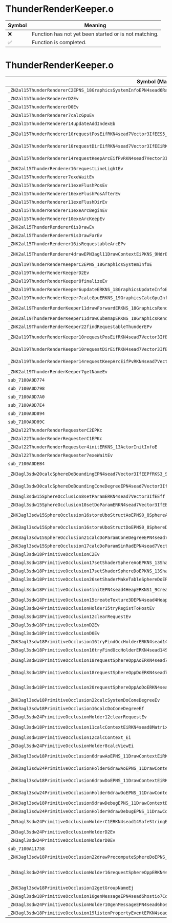 # ThunderRenderKeeper.o
| Symbol | Meaning 
| ------------- | ------------- 
| :x: | Function has not yet been started or is not matching. 
| :white_check_mark: | Function is completed. 


# ThunderRenderKeeper.o
| Symbol (Mangled) | Symbol (Demangled) | Decompiled? |
| ------------- |  ------------- | ------------- |
| `_ZN2al15ThunderRendererC2EPNS_18GraphicsSystemInfoEPN4sead6RandomE` | `al::ThunderRenderer::ThunderRenderer(al::GraphicsSystemInfo *,sead::Random *)` | :white_check_mark: |
| `_ZN2al15ThunderRendererD2Ev` | `al::ThunderRenderer::~ThunderRenderer()` | :white_check_mark: |
| `_ZN2al15ThunderRendererD0Ev` | `al::ThunderRenderer::~ThunderRenderer()` | :white_check_mark: |
| `_ZN2al15ThunderRenderer7calcGpuEv` | `al::ThunderRenderer::calcGpu(void)` | :white_check_mark: |
| `_ZN2al15ThunderRenderer14updateAddIndexEb` | `al::ThunderRenderer::updateAddIndex(bool)` | :white_check_mark: |
| `_ZN2al15ThunderRenderer10requestPosEifRKN4sead7Vector3IfEES5_iRKNS1_7Color4fE` | `al::ThunderRenderer::requestPos(int,float,sead::Vector3<float> const&,sead::Vector3<float> const&,int,sead::Color4f const&)` | :white_check_mark: |
| `_ZN2al15ThunderRenderer10requestDirEifRKN4sead7Vector3IfEEiRKNS1_7Color4fE` | `al::ThunderRenderer::requestDir(int,float,sead::Vector3<float> const&,int,sead::Color4f const&)` | :white_check_mark: |
| `_ZN2al15ThunderRenderer14requestKeepArcEifPvRKN4sead7Vector3IfEES6_RKNS2_7Color4fE` | `al::ThunderRenderer::requestKeepArc(int,float,void *,sead::Vector3<float> const&,sead::Vector3<float> const&,sead::Color4f const&)` | :white_check_mark: |
| `_ZNK2al15ThunderRenderer16requestLineLightEv` | `al::ThunderRenderer::requestLineLight(void)const` | :white_check_mark: |
| `_ZN2al15ThunderRenderer7exeWaitEv` | `al::ThunderRenderer::exeWait(void)` | :white_check_mark: |
| `_ZN2al15ThunderRenderer11exeFlushPosEv` | `al::ThunderRenderer::exeFlushPos(void)` | :white_check_mark: |
| `_ZN2al15ThunderRenderer16exeFlushPosAfterEv` | `al::ThunderRenderer::exeFlushPosAfter(void)` | :white_check_mark: |
| `_ZN2al15ThunderRenderer11exeFlushDirEv` | `al::ThunderRenderer::exeFlushDir(void)` | :white_check_mark: |
| `_ZN2al15ThunderRenderer11exeArcBeginEv` | `al::ThunderRenderer::exeArcBegin(void)` | :white_check_mark: |
| `_ZN2al15ThunderRenderer10exeArcKeepEv` | `al::ThunderRenderer::exeArcKeep(void)` | :white_check_mark: |
| `_ZNK2al15ThunderRenderer6isDrawEv` | `al::ThunderRenderer::isDraw(void)const` | :white_check_mark: |
| `_ZNK2al15ThunderRenderer9isDrawFarEv` | `al::ThunderRenderer::isDrawFar(void)const` | :white_check_mark: |
| `_ZNK2al15ThunderRenderer16isRequestableArcEPv` | `al::ThunderRenderer::isRequestableArc(void *)const` | :white_check_mark: |
| `_ZNK2al15ThunderRenderer4drawEPN3agl11DrawContextEiPKNS_9HdrEncodeEPKNS_14SimpleModelEnvEi` | `al::ThunderRenderer::draw(agl::DrawContext *,int,al::HdrEncode const*,al::SimpleModelEnv const*,int)const` | :white_check_mark: |
| `_ZN2al19ThunderRenderKeeperC2EPNS_18GraphicsSystemInfoE` | `al::ThunderRenderKeeper::ThunderRenderKeeper(al::GraphicsSystemInfo *)` | :white_check_mark: |
| `_ZN2al19ThunderRenderKeeperD2Ev` | `al::ThunderRenderKeeper::~ThunderRenderKeeper()` | :white_check_mark: |
| `_ZN2al19ThunderRenderKeeper8finalizeEv` | `al::ThunderRenderKeeper::finalize(void)` | :white_check_mark: |
| `_ZN2al19ThunderRenderKeeper6updateERKNS_18GraphicsUpdateInfoE` | `al::ThunderRenderKeeper::update(al::GraphicsUpdateInfo const&)` | :white_check_mark: |
| `_ZN2al19ThunderRenderKeeper7calcGpuERKNS_19GraphicsCalcGpuInfoE` | `al::ThunderRenderKeeper::calcGpu(al::GraphicsCalcGpuInfo const&)` | :white_check_mark: |
| `_ZNK2al19ThunderRenderKeeper11drawForwardERKNS_18GraphicsRenderInfoERKNS_15RenderVariablesE` | `al::ThunderRenderKeeper::drawForward(al::GraphicsRenderInfo const&,al::RenderVariables const&)const` | :white_check_mark: |
| `_ZNK2al19ThunderRenderKeeper11drawCubemapERKNS_18GraphicsRenderInfoE` | `al::ThunderRenderKeeper::drawCubemap(al::GraphicsRenderInfo const&)const` | :white_check_mark: |
| `_ZNK2al19ThunderRenderKeeper22findRequestableThunderEPv` | `al::ThunderRenderKeeper::findRequestableThunder(void *)const` | :white_check_mark: |
| `_ZN2al19ThunderRenderKeeper10requestPosEifRKN4sead7Vector3IfEES5_iRKNS1_7Color4fE` | `al::ThunderRenderKeeper::requestPos(int,float,sead::Vector3<float> const&,sead::Vector3<float> const&,int,sead::Color4f const&)` | :white_check_mark: |
| `_ZN2al19ThunderRenderKeeper10requestDirEifRKN4sead7Vector3IfEEiRKNS1_7Color4fE` | `al::ThunderRenderKeeper::requestDir(int,float,sead::Vector3<float> const&,int,sead::Color4f const&)` | :white_check_mark: |
| `_ZN2al19ThunderRenderKeeper14requestKeepArcEifPvRKN4sead7Vector3IfEES6_RKNS2_7Color4fE` | `al::ThunderRenderKeeper::requestKeepArc(int,float,void *,sead::Vector3<float> const&,sead::Vector3<float> const&,sead::Color4f const&)` | :white_check_mark: |
| `_ZNK2al19ThunderRenderKeeper7getNameEv` | `al::ThunderRenderKeeper::getName(void)const` | :white_check_mark: |
| `sub_7100A0D774` | `` | :white_check_mark: |
| `sub_7100A0D798` | `` | :white_check_mark: |
| `sub_7100A0D7A0` | `` | :white_check_mark: |
| `sub_7100A0D7E4` | `` | :white_check_mark: |
| `sub_7100A0D894` | `` | :white_check_mark: |
| `sub_7100A0D89C` | `` | :white_check_mark: |
| `_ZN2al22ThunderRenderRequesterC2EPKc` | `al::ThunderRenderRequester::ThunderRenderRequester(char const*)` | :white_check_mark: |
| `_ZN2al22ThunderRenderRequesterC1EPKc` | `al::ThunderRenderRequester::ThunderRenderRequester(char const*)` | :white_check_mark: |
| `_ZN2al22ThunderRenderRequester4initERKNS_13ActorInitInfoE` | `al::ThunderRenderRequester::init(al::ActorInitInfo const&)` | :white_check_mark: |
| `_ZN2al22ThunderRenderRequester7exeWaitEv` | `al::ThunderRenderRequester::exeWait(void)` | :white_check_mark: |
| `sub_7100A0DEB4` | `` | :white_check_mark: |
| `_ZN3agl3sdw20calcSphereDoBoundingEPN4sead7Vector3IfEEPfRKS3_S7_fff` | `agl::sdw::calcSphereDoBounding(sead::Vector3<float> *,float *,sead::Vector3<float> const&,sead::Vector3<float> const&,float,float,float)` | :white_check_mark: |
| `_ZN3agl3sdw30calcSphereDoBoundingConeDegreeEPN4sead7Vector3IfEEPfRKS3_S7_fff` | `agl::sdw::calcSphereDoBoundingConeDegree(sead::Vector3<float> *,float *,sead::Vector3<float> const&,sead::Vector3<float> const&,float,float,float)` | :white_check_mark: |
| `_ZN3agl3sdw15SphereOcclusion8setParamERKN4sead7Vector3IfEEff` | `agl::sdw::SphereOcclusion::setParam(sead::Vector3<float> const&,float,float)` | :white_check_mark: |
| `_ZN3agl3sdw15SphereOcclusion10setDoParamERKN4sead7Vector3IfEEff` | `agl::sdw::SphereOcclusion::setDoParam(sead::Vector3<float> const&,float,float)` | :white_check_mark: |
| `_ZNK3agl3sdw15SphereOcclusion16storeUboStructAoEPNS0_8SphereAoERKN4sead8Matrix34IfEE` | `agl::sdw::SphereOcclusion::storeUboStructAo(agl::sdw::SphereAo *,sead::Matrix34<float> const&)const` | :white_check_mark: |
| `_ZNK3agl3sdw15SphereOcclusion16storeUboStructDoEPNS0_8SphereDoERKN4sead8Matrix34IfEE` | `agl::sdw::SphereOcclusion::storeUboStructDo(agl::sdw::SphereDo *,sead::Matrix34<float> const&)const` | :white_check_mark: |
| `_ZNK3agl3sdw15SphereOcclusion21calcDoParamConeDegreeEPN4sead7Vector3IfEEPff` | `agl::sdw::SphereOcclusion::calcDoParamConeDegree(sead::Vector3<float> *,float *,float)const` | :white_check_mark: |
| `_ZNK3agl3sdw15SphereOcclusion17calcDoParamSinRadEPN4sead7Vector3IfEEPff` | `agl::sdw::SphereOcclusion::calcDoParamSinRad(sead::Vector3<float> *,float *,float)const` | :white_check_mark: |
| `_ZN3agl3sdw18PrimitiveOcclusionC2Ev` | `agl::sdw::PrimitiveOcclusion::PrimitiveOcclusion(void)` | :white_check_mark: |
| `_ZN3agl3sdw18PrimitiveOcclusion17setShaderSphereAoEPKNS_13ShaderProgramE` | `agl::sdw::PrimitiveOcclusion::setShaderSphereAo(agl::ShaderProgram const*)` | :white_check_mark: |
| `_ZN3agl3sdw18PrimitiveOcclusion17setShaderSphereDoEPKNS_13ShaderProgramE` | `agl::sdw::PrimitiveOcclusion::setShaderSphereDo(agl::ShaderProgram const*)` | :white_check_mark: |
| `_ZN3agl3sdw18PrimitiveOcclusion26setShaderMakeTableSphereDoEPKNS_13ShaderProgramE` | `agl::sdw::PrimitiveOcclusion::setShaderMakeTableSphereDo(agl::ShaderProgram const*)` | :white_check_mark: |
| `_ZN3agl3sdw18PrimitiveOcclusion4initEPN4sead4HeapERKNS1_9CreateArgE` | `agl::sdw::PrimitiveOcclusion::init(sead::Heap *,agl::sdw::PrimitiveOcclusion::CreateArg const&)` | :white_check_mark: |
| `_ZN3agl3sdw18PrimitiveOcclusion15createTexture3DEPN4sead4HeapE` | `agl::sdw::PrimitiveOcclusion::createTexture3D(sead::Heap *)` | :white_check_mark: |
| `_ZN3agl3sdw24PrimitiveOcclusionHolder15tryRegistToHostEv` | `agl::sdw::PrimitiveOcclusionHolder::tryRegistToHost(void)` | :white_check_mark: |
| `_ZN3agl3sdw18PrimitiveOcclusion12clearRequestEv` | `agl::sdw::PrimitiveOcclusion::clearRequest(void)` | :white_check_mark: |
| `_ZN3agl3sdw18PrimitiveOcclusionD2Ev` | `agl::sdw::PrimitiveOcclusion::~PrimitiveOcclusion()` | :white_check_mark: |
| `_ZN3agl3sdw18PrimitiveOcclusionD0Ev` | `agl::sdw::PrimitiveOcclusion::~PrimitiveOcclusion()` | :white_check_mark: |
| `_ZNK3agl3sdw18PrimitiveOcclusion16tryFindOccHolderERKN4sead14SafeStringBaseIcEE` | `agl::sdw::PrimitiveOcclusion::tryFindOccHolder(sead::SafeStringBase<char> const&)const` | :white_check_mark: |
| `_ZN3agl3sdw18PrimitiveOcclusion16tryFindOccHolderERKN4sead14SafeStringBaseIcEE` | `agl::sdw::PrimitiveOcclusion::tryFindOccHolder(sead::SafeStringBase<char> const&)` | :white_check_mark: |
| `_ZN3agl3sdw18PrimitiveOcclusion18requestSphereOppAoERKN4sead7Vector3IfEEffRKNS2_14SafeStringBaseIcEE` | `agl::sdw::PrimitiveOcclusion::requestSphereOppAo(sead::Vector3<float> const&,float,float,sead::SafeStringBase<char> const&)` | :white_check_mark: |
| `_ZN3agl3sdw18PrimitiveOcclusion18requestSphereOppDoERKN4sead7Vector3IfEES6_fffRKNS2_14SafeStringBaseIcEE` | `agl::sdw::PrimitiveOcclusion::requestSphereOppDo(sead::Vector3<float> const&,sead::Vector3<float> const&,float,float,float,sead::SafeStringBase<char> const&)` | :white_check_mark: |
| `_ZN3agl3sdw18PrimitiveOcclusion20requestSphereOppAoDoERKN4sead7Vector3IfEES6_ffffRKNS2_14SafeStringBaseIcEE` | `agl::sdw::PrimitiveOcclusion::requestSphereOppAoDo(sead::Vector3<float> const&,sead::Vector3<float> const&,float,float,float,float,sead::SafeStringBase<char> const&)` | :white_check_mark: |
| `_ZNK3agl3sdw18PrimitiveOcclusion22calcSystemDoConeDegreeEv` | `agl::sdw::PrimitiveOcclusion::calcSystemDoConeDegree(void)const` | :white_check_mark: |
| `_ZNK3agl3sdw18PrimitiveOcclusion16calcDoConeDegreeEf` | `agl::sdw::PrimitiveOcclusion::calcDoConeDegree(float)const` | :white_check_mark: |
| `_ZN3agl3sdw24PrimitiveOcclusionHolder12clearRequestEv` | `agl::sdw::PrimitiveOcclusionHolder::clearRequest(void)` | :white_check_mark: |
| `_ZN3agl3sdw18PrimitiveOcclusion11calcContextEiRKN4sead8Matrix34IfEERKNS2_10ProjectionE` | `agl::sdw::PrimitiveOcclusion::calcContext(int,sead::Matrix34<float> const&,sead::Projection const&)` | :white_check_mark: |
| `_ZN3agl3sdw18PrimitiveOcclusion12calcContext_Ei` | `agl::sdw::PrimitiveOcclusion::calcContext_(int)` | :white_check_mark: |
| `_ZN3agl3sdw24PrimitiveOcclusionHolder8calcViewEi` | `agl::sdw::PrimitiveOcclusionHolder::calcView(int)` | :white_check_mark: |
| `_ZNK3agl3sdw18PrimitiveOcclusion6drawAoEPNS_11DrawContextEiRKNS_11TextureDataES6_RKN4sead14SafeStringBaseIcEE` | `agl::sdw::PrimitiveOcclusion::drawAo(agl::DrawContext *,int,agl::TextureData const&,agl::TextureData const&,sead::SafeStringBase<char> const&)const` | :white_check_mark: |
| `_ZNK3agl3sdw24PrimitiveOcclusionHolder6drawAoEPNS_11DrawContextEiRKNS_11TextureDataES6_` | `agl::sdw::PrimitiveOcclusionHolder::drawAo(agl::DrawContext *,int,agl::TextureData const&,agl::TextureData const&)const` | :white_check_mark: |
| `_ZNK3agl3sdw18PrimitiveOcclusion6drawDoEPNS_11DrawContextEiRKNS_11TextureDataES6_RKN4sead14SafeStringBaseIcEE` | `agl::sdw::PrimitiveOcclusion::drawDo(agl::DrawContext *,int,agl::TextureData const&,agl::TextureData const&,sead::SafeStringBase<char> const&)const` | :white_check_mark: |
| `_ZNK3agl3sdw24PrimitiveOcclusionHolder6drawDoEPNS_11DrawContextEiRKNS_11TextureDataES6_` | `agl::sdw::PrimitiveOcclusionHolder::drawDo(agl::DrawContext *,int,agl::TextureData const&,agl::TextureData const&)const` | :white_check_mark: |
| `_ZNK3agl3sdw18PrimitiveOcclusion9drawDebugEPNS_11DrawContextEi` | `agl::sdw::PrimitiveOcclusion::drawDebug(agl::DrawContext *,int)const` | :white_check_mark: |
| `_ZNK3agl3sdw24PrimitiveOcclusionHolder9drawDebugEPNS_11DrawContextEi` | `agl::sdw::PrimitiveOcclusionHolder::drawDebug(agl::DrawContext *,int)const` | :white_check_mark: |
| `_ZN3agl3sdw24PrimitiveOcclusionHolderC1ERKN4sead14SafeStringBaseIcEEPNS0_18PrimitiveOcclusionERKNS1_9CreateArgE` | `agl::sdw::PrimitiveOcclusionHolder::PrimitiveOcclusionHolder(sead::SafeStringBase<char> const&,agl::sdw::PrimitiveOcclusion *,agl::sdw::PrimitiveOcclusionHolder::CreateArg const&)` | :white_check_mark: |
| `_ZN3agl3sdw24PrimitiveOcclusionHolderD2Ev` | `agl::sdw::PrimitiveOcclusionHolder::~PrimitiveOcclusionHolder()` | :white_check_mark: |
| `_ZN3agl3sdw24PrimitiveOcclusionHolderD0Ev` | `agl::sdw::PrimitiveOcclusionHolder::~PrimitiveOcclusionHolder()` | :white_check_mark: |
| `sub_7100A11758` | `` | :white_check_mark: |
| `_ZNK3agl3sdw18PrimitiveOcclusion22drawPrecomputeSphereDoEPNS_11DrawContextEi` | `agl::sdw::PrimitiveOcclusion::drawPrecomputeSphereDo(agl::DrawContext *,int)const` | :white_check_mark: |
| `_ZN3agl3sdw24PrimitiveOcclusionHolder16requestSphereOppERKN4sead7Vector3IfEES6_ffffNS1_11RequestTypeERKNS2_7Color4fE` | `agl::sdw::PrimitiveOcclusionHolder::requestSphereOpp(sead::Vector3<float> const&,sead::Vector3<float> const&,float,float,float,float,agl::sdw::PrimitiveOcclusionHolder::RequestType,sead::Color4f const&)` | :white_check_mark: |
| `_ZNK3agl3sdw18PrimitiveOcclusion12getGroupNameEj` | `agl::sdw::PrimitiveOcclusion::getGroupName(unsigned int)const` | :white_check_mark: |
| `_ZN3agl3sdw18PrimitiveOcclusion10genMessageEPN4sead6hostio7ContextE` | `agl::sdw::PrimitiveOcclusion::genMessage(sead::hostio::Context *)` | :white_check_mark: |
| `_ZN3agl3sdw24PrimitiveOcclusionHolder10genMessageEPN4sead6hostio7ContextE` | `agl::sdw::PrimitiveOcclusionHolder::genMessage(sead::hostio::Context *)` | :white_check_mark: |
| `_ZN3agl3sdw18PrimitiveOcclusion19listenPropertyEventEPKN4sead6hostio13PropertyEventE` | `agl::sdw::PrimitiveOcclusion::listenPropertyEvent(sead::hostio::PropertyEvent const*)` | :white_check_mark: |
